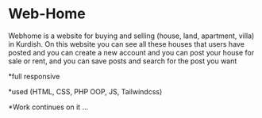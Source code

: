 # Web-Home

Webhome is a website for buying and selling (house, land, apartment, villa) in Kurdish.  On this website you can see all these houses that users have posted and you can create a new account and you can post your house for sale or rent, and you can save posts and search for the post you want



*full responsive

*used (HTML, CSS, PHP OOP, JS, Tailwindcss)
 
*Work continues on it ...
